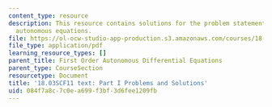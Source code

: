 ```yaml
---
content_type: resource
description: This resource contains solutions for the problem statements related to
  autonomous equations.
file: https://ol-ocw-studio-app-production.s3.amazonaws.com/courses/18-03sc-differential-equations-fall-2011/084f7a8c7c0ea699f3bf3d6fee1209fb_MIT18_03SCF11_ps3_s10s.pdf
file_type: application/pdf
learning_resource_types: []
parent_title: First Order Autonomous Differential Equations
parent_type: CourseSection
resourcetype: Document
title: '18.03SCF11 text: Part I Problems and Solutions'
uid: 084f7a8c-7c0e-a699-f3bf-3d6fee1209fb
---
```

